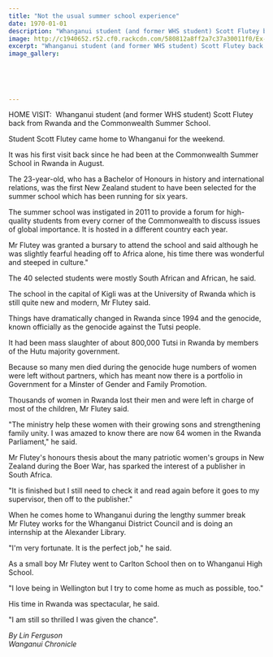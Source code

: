 ```yaml
---
title: "Not the usual summer school experience"
date: 1970-01-01
description: "Whanganui student (and former WHS student) Scott Flutey back from Rwanda and the Commonwealth Summer School, Wanganui Chronicle article on 6/10/16..."
image: http://c1940652.r52.cf0.rackcdn.com/580812a8ff2a7c37a30011f0/Ex-Scott-Flutey-summer-school-in-Rwanda-Chron-6-oct-2016.jpg
excerpt: "Whanganui student (and former WHS student) Scott Flutey back from Rwanda and the Commonwealth Summer School"
image_gallery:
    
    
    
    
    
---
```


<p>HOME VISIT: &nbsp;Whanganui student (and former WHS student) Scott Flutey back from Rwanda and the Commonwealth Summer School.</p>
<p>Student Scott&nbsp;Flutey&nbsp;came home to Whanganui for the weekend.</p>
<p>It was his first visit back since he had been at the Commonwealth Summer School in Rwanda in August.</p>
<p>The 23-year-old, who has a Bachelor of Honours in history and international relations, was the first New Zealand student to have been selected for the summer school which has been running for six years.</p>
<p>The summer school was instigated in 2011 to provide a forum for high-quality students from every corner of the Commonwealth to discuss issues of global importance. It is hosted in a different country each year.</p>
<p>Mr&nbsp;Flutey&nbsp;was granted a bursary to attend the school and said although he was slightly fearful heading off to Africa alone, his time there was wonderful and steeped in culture."</p>
<p>The 40 selected students were mostly South African and African, he said.</p>
<p>The school in the capital of Kigli was at the University of Rwanda which is still quite new and modern, Mr&nbsp;Flutey&nbsp;said.</p>
<p>Things have dramatically changed in Rwanda since 1994 and the genocide, known officially as the genocide against the Tutsi people.</p>
<p>It had been mass slaughter of about 800,000 Tutsi in Rwanda by members of the Hutu majority government.</p>
<p>Because so many men died during the genocide huge numbers of women were left without partners, which has meant now there is a portfolio in Government for a Minster of Gender and Family Promotion.</p>
<p>Thousands of women in Rwanda lost their men and were left in charge of most of the children, Mr&nbsp;Flutey&nbsp;said.</p>
<p>"The ministry help these women with their growing sons and strengthening family unity. I was amazed to know there are now 64 women in the Rwanda Parliament," he said.</p>
<p>Mr Flutey's honours thesis about the many patriotic women's groups in New Zealand during the Boer War, has sparked the interest of a publisher in South Africa.</p>
<p>"It is finished but I still need to check it and read again before it goes to my supervisor, then off to the publisher."</p>
<p>When he comes home to Whanganui during the lengthy summer break Mr&nbsp;Flutey&nbsp;works for the Whanganui District Council and is doing an internship at the Alexander Library.</p>
<p>"I'm very fortunate. It is the perfect job," he said.</p>
<p>As a small boy Mr&nbsp;Flutey&nbsp;went to Carlton School then on to Whanganui High School.</p>
<p>"I love being in Wellington but I try to come home as much as possible, too."</p>
<p>His time in Rwanda was spectacular, he said.</p>
<p>"I am still so thrilled I was given the chance".</p>
<p><em>By Lin Ferguson</em><br /><em>Wanganui Chronicle&nbsp;</em></p>

